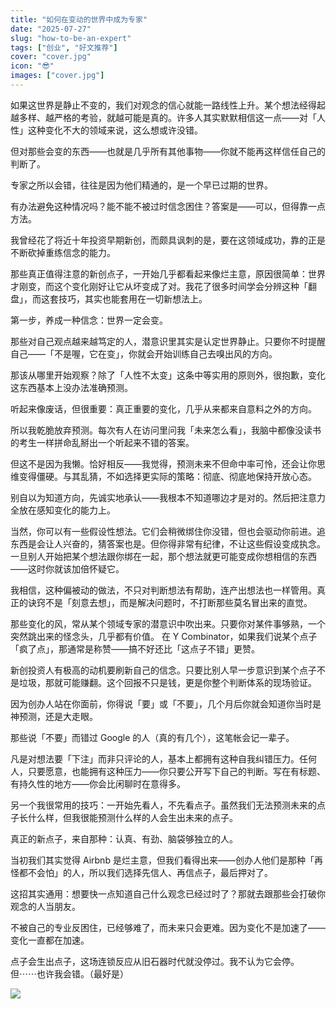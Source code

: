```yaml
---
title: "如何在变动的世界中成为专家"
date: "2025-07-27"
slug: "how-to-be-an-expert"
tags: ["创业", "好文推荐"]
cover: "cover.jpg"
icon: "😎"
images: ["cover.jpg"]
---
```

如果这世界是静止不变的，我们对观念的信心就能一路线性上升。某个想法经得起越多样、越严格的考验，就越可能是真的。许多人其实默默相信这一点——对「人性」这种变化不大的领域来说，这么想或许没错。



但对那些会变的东西——也就是几乎所有其他事物——你就不能再这样信任自己的判断了。



专家之所以会错，往往是因为他们精通的，是一个早已过期的世界。



有办法避免这种情况吗？能不能不被过时信念困住？答案是——可以，但得靠一点方法。



我曾经花了将近十年投资早期新创，而颇具讽刺的是，要在这领域成功，靠的正是不断砍掉重练信念的能力。



那些真正值得注意的新创点子，一开始几乎都看起来像烂主意，原因很简单：世界才刚变，而这个变化刚好让它从坏变成了对。我花了很多时间学会分辨这种「翻盘」，而这套技巧，其实也能套用在一切新想法上。



第一步，养成一种信念：世界一定会变。



那些对自己观点越来越笃定的人，潜意识里其实是认定世界静止。只要你不时提醒自己——「不是喔，它在变」，你就会开始训练自己去嗅出风的方向。



那该从哪里开始观察？除了「人性不太变」这条中等实用的原则外，很抱歉，变化这东西基本上没办法准确预测。



听起来像废话，但很重要：真正重要的变化，几乎从来都来自意料之外的方向。



所以我乾脆放弃预测。每次有人在访问里问我「未来怎么看」，我脑中都像没读书的考生一样拼命乱掰出一个听起来不错的答案。



但这不是因为我懒。恰好相反——我觉得，预测未来不但命中率可怜，还会让你思维变得僵硬。与其乱猜，不如选择更实际的策略：彻底、彻底地保持开放心态。



别自以为知道方向，先诚实地承认——我根本不知道哪边才是对的。然后把注意力全放在感知变化的能力上。



当然，你可以有一些假设性想法。它们会稍微绑住你没错，但也会驱动你前进。追东西是会让人兴奋的，猜答案也是。但你得非常有纪律，不让这些假设变成执念。
一旦别人开始把某个想法跟你绑在一起，那个想法就更可能变成你想相信的东西——这时你就该加倍怀疑它。



我相信，这种偏被动的做法，不只对判断想法有帮助，连产出想法也一样管用。真正的诀窍不是「刻意去想」，而是解决问题时，不打断那些莫名冒出来的直觉。



那些变化的风，常从某个领域专家的潜意识中吹出来。只要你对某件事够熟，一个突然跳出来的怪念头，几乎都有价值。
在 Y Combinator，如果我们说某个点子「疯了点」，那通常是称赞——搞不好还比「这点子不错」更赞。



新创投资人有极高的动机要刷新自己的信念。只要比别人早一步意识到某个点子不是垃圾，那就可能赚翻。这个回报不只是钱，更是你整个判断体系的现场验证。



因为创办人站在你面前，你得说「要」或「不要」，几个月后你就会知道你当时是神预测，还是大走眼。



那些说「不要」而错过 Google 的人（真的有几个），这笔帐会记一辈子。



凡是对想法要「下注」而非只评论的人，基本上都拥有这种自我纠错压力。任何人，只要愿意，也能拥有这种压力——你只要公开写下自己的判断。写在有标题、有持久性的地方——你会比闲聊时在意得多。



另一个我很常用的技巧：一开始先看人，不先看点子。虽然我们无法预测未来的点子长什么样，但我很能预测什么样的人会生出未来的点子。



真正的新点子，来自那种：认真、有劲、脑袋够独立的人。



当初我们其实觉得 Airbnb 是烂主意，但我们看得出来——创办人他们是那种「再怪都不会怕」的人，所以我们选择先信人、再信点子，最后押对了。



这招其实通用：想要快一点知道自己什么观念已经过时了？那就去跟那些会打破你观念的人当朋友。



不被自己的专业反困住，已经够难了，而未来只会更难。因为变化不是加速了——变化一直都在加速。



点子会生出点子，这场连锁反应从旧石器时代就没停过。我不认为它会停。
但⋯⋯也许我会错。（最好是）




![](https://prod-files-secure.s3.us-west-2.amazonaws.com/112d0858-5090-4d34-a606-b75eb8d65fd2/46476355-9cf3-4e99-9b7a-3531bc426380/1000202064.png?X-Amz-Algorithm=AWS4-HMAC-SHA256&X-Amz-Content-Sha256=UNSIGNED-PAYLOAD&X-Amz-Credential=ASIAZI2LB466XIAC7C5R%2F20250804%2Fus-west-2%2Fs3%2Faws4_request&X-Amz-Date=20250804T082117Z&X-Amz-Expires=3600&X-Amz-Security-Token=IQoJb3JpZ2luX2VjEAgaCXVzLXdlc3QtMiJHMEUCIQCwnbl8OHzT6KCl43%2B1laOSrghTLa%2BS%2FGGOW%2B3Hvu%2BB%2BAIgP%2BmTQNZrPA8SvFp6MMPiknbV7erAE6GGpNwDY42xgbwq%2FwMIQRAAGgw2Mzc0MjMxODM4MDUiDPUlhWA8ElbFhLcxXSrcA5mHQi4faXvKGyVsJxdB8hgF%2FicgKr8djhNCOodJMi%2B9gnvnzJJZVrqiWSwORYjmk0g%2BbBWeCPEhBwY7RlsGMS0MHCuWBNYYJCTkfwU7z2%2BO0jaCTLNK2Tnb8stCbn%2FiHr4m6h2S24xscEsm1I%2BUFx2aP0TeW%2FwILxBMk3YsBOLvbpqZS5xNg0hWEwDJR7Uhew%2B%2BdoWGibBFz4VeCz89bXfv%2BebQ1s7Km9Fh3YMFWTxvddldTYXJzjKqOM2k8ONOOrIHOVGFv4OY%2BuE673mCZKH%2BHl3Q5wPTGVl0hcjKJnj1viEVfL2R%2FYFpvu%2FuvNV0vsPOLubJg%2Fa9cmhA7HFc7eDG%2FRqGIvfBmxq8dnng8nXGobPxa3u1CdS6u%2B4Vb2EvNVLNwOZ%2FzmLw2WsYkDmbot%2ByxNrBqfw29qkVMI8U9wM%2BXPYjj9zNdh9HaYpEBz5IMfHv7yEdL5W%2BNNFkavGrbM3WgAutgEXO5CobG7AYm1knq4g%2Fpwc8eAZTFbFYWHgQyFP8uMzPetAG0DsSiKIa4RuOFWy5Hl4EiaWbZ35Ut5U3wew4F1yz8y%2FiJwaybAsJhmwvXFyCcQxCTia%2BRemULUcY7R3fV0WpuMaLjk3gSbTt0t9O3LDAVIO6tjDdMKHCwcQGOqUBLK6ff%2Byd17L14N81QPb9sQ8KIh8XQmocUlaKV2suMwakEDz9rMMaEEK1CfgJbEoopTJ7nQkSGMlPxVV2TBwz2HHSada56AC46vZ5UHv%2BfqH60NjNt2xwWaSN%2F6SCes2XhM8FzM95Td5ADU%2FHV4UGCruFZ1%2FOvMFr4LLep9JNhKLZoV8xNYfQ1LaDJ08UWPitAwAFbxrU00Izfx7TyD%2F0MT5L%2BvHh&X-Amz-Signature=3c0dd27326c8aaa1d8faaeb0098ad2a3c1fda8cb75c409bd8dbd59576380062f&X-Amz-SignedHeaders=host&x-amz-checksum-mode=ENABLED&x-id=GetObject)

